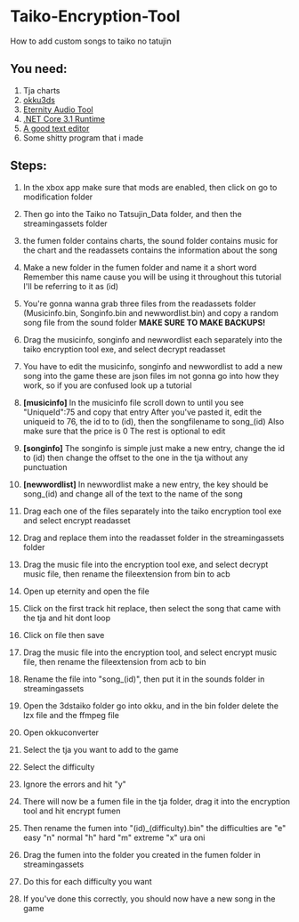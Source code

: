 # Taiko-Encryption-Tool
How to add custom songs to taiko no tatujin

## You need:
1. Tja charts
2. [okku3ds](https://www.teampapafox.org/projects/okku3ds.html)
3. [Eternity Audio Tool](https://animegamemods.net/thread/618/)
4. [.NET Core 3.1 Runtime](https://dotnet.microsoft.com/en-us/download/dotnet/3.1/runtime)
5. [A good text editor](https://notepad-plus-plus.org/downloads/)
6. Some shitty program that i made

## Steps:
1. In the xbox app make sure that mods are enabled, then click on go to modification folder

2. Then go into the Taiko no Tatsujin_Data folder, and then the streamingassets folder

3. the fumen folder contains charts, the sound folder contains music 
for the chart and the readassets contains the information about the song

4. Make a new folder in the fumen folder and name it a short word
Remember this name cause you will be using it throughout this tutorial
I'll be referring to it as (id)

5. You're gonna wanna grab three files from the readassets folder
(Musicinfo.bin, Songinfo.bin and newwordlist.bin)
and copy a random song file from the sound folder
**MAKE SURE TO MAKE BACKUPS!**

6. Drag the musicinfo, songinfo and newwordlist each separately into
the taiko encryption tool exe, and select decrypt readasset

7. You have to edit the musicinfo, songinfo and newwordlist to add a new song into the game
these are json files im not gonna go into how they work, so if you are confused look up a tutorial

8. **[musicinfo]**
In the musicinfo file scroll down to until you see "UniqueId":75 and copy that entry
After you've pasted it, edit the uniqueid to 76, the id to to (id), then the songfilename to song_(id)
Also make sure that the price is 0
The rest is optional to edit

9. **[songinfo]**
The songinfo is simple just make a new entry, change the id to (id)
then change the offset to the one in the tja without any punctuation

10. **[newwordlist]**
In newwordlist make a new entry, the key should be song_(id) and change all of the text to the name of the song

11. Drag each one of the files separately into the taiko encryption tool exe and select encrypt readasset

12. Drag and replace them into the readasset folder in the streamingassets folder

13. Drag the music file into the encryption tool exe, and select decrypt music file, then
rename the fileextension from bin to acb

14. Open up eternity and open the file

15. Click on the first track hit replace, then select the song that came with the tja and hit dont loop

16. Click on file then save

17. Drag the music file into the encryption tool, and select encrypt music file, then
rename the fileextension from acb to bin

18. Rename the file into "song_(id)", then put it in the sounds folder in streamingassets

19. Open the 3dstaiko folder go into okku, and in the bin folder delete the lzx file and the ffmpeg file

20. Open okkuconverter

21. Select the tja you want to add to the game

22. Select the difficulty

23. Ignore the errors and hit "y"

24. There will now be a fumen file in the tja folder, drag it into the encryption tool and hit encrypt fumen

25. Then rename the fumen into "(id)_(difficulty).bin" the difficulties are "e" easy "n" normal "h" hard "m" extreme "x" ura oni

26. Drag the fumen into the folder you created in the fumen folder in streamingassets

27. Do this for each difficulty you want

28. If you've done this correctly, you should now have a new song in the game
